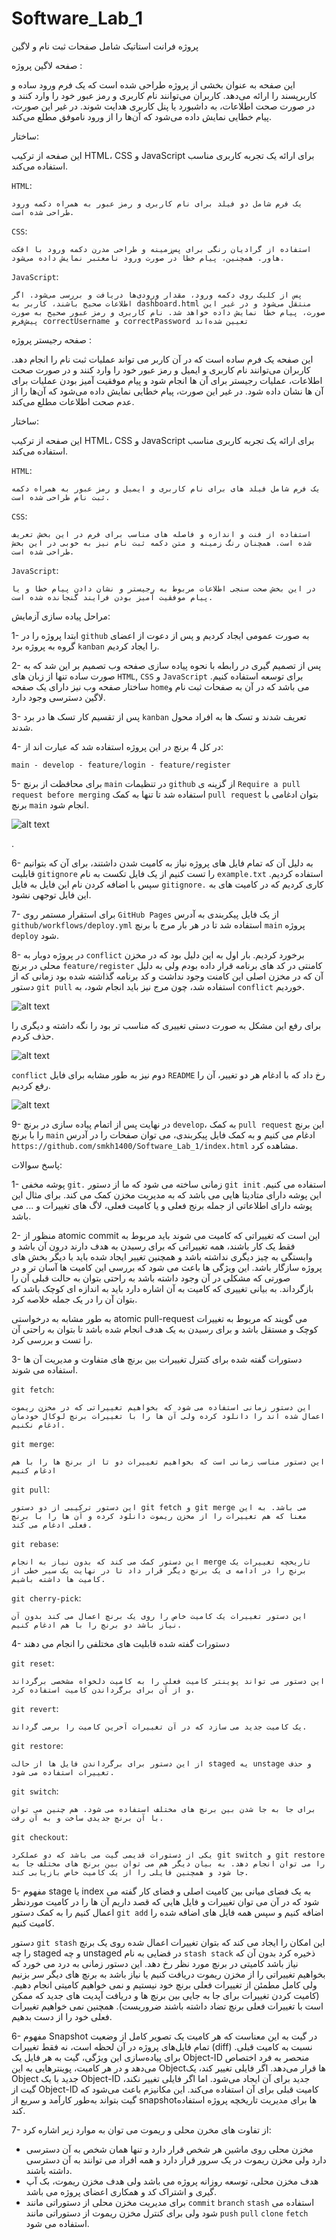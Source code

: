 # Software_Lab_1

پروژه فرانت استاتیک شامل صفحات ثبت نام و لاگین

صفحه لاگین پروژه :

این صفحه به عنوان بخشی از پروژه طراحی شده است که یک فرم ورود ساده و کاربرپسند را ارائه می‌دهد. کاربران می‌توانند نام کاربری و رمز عبور خود را وارد کنند و در صورت صحت اطلاعات، به داشبورد یا پنل کاربری هدایت شوند. در غیر این صورت، پیام خطایی نمایش داده می‌شود که آن‌ها را از ورود ناموفق مطلع می‌کند.

ساختار:


این صفحه از ترکیب HTML، CSS و JavaScript برای ارائه یک تجربه کاربری مناسب استفاده می‌کند.


`HTML`:

    یک فرم شامل دو فیلد برای نام کاربری و رمز عبور به همراه دکمه ورود طراحی شده است.

`CSS`: 

    استفاده از گرادیان رنگی برای پس‌زمینه و طراحی مدرن دکمه ورود با افکت هاور. همچنین، پیام خطا در صورت ورود نامعتبر نمایش داده می‌شود.

`JavaScript`:

    پس از کلیک روی دکمه ورود، مقدار ورودی‌ها دریافت و بررسی می‌شود. اگر اطلاعات صحیح باشند، کاربر به dashboard.html منتقل می‌شود و در غیر این صورت، پیام خطا نمایش داده خواهد شد. نام کاربری و رمز عبور صحیح به صورت پیش‌فرض correctUsername و correctPassword تعیین شده‌اند



صفحه رجیستر پروژه : 


این صفحه یک فرم ساده است که در آن کاربر می تواند عملیات ثبت نام را انجام دهد. کاربران می‌توانند نام کاربری و ایمیل و رمز عبور خود را وارد کنند و در صورت صحت اطلاعات، عملیات رجیستر برای آن ها انجام شود و پیام موفقیت آمیز بودن عملیات برای آن ها نشان داده شود. در غیر این صورت، پیام خطایی نمایش داده می‌شود که آن‌ها را از عدم صحت اطلاعات مطلع می‌کند.

ساختار:


این صفحه از ترکیب HTML، CSS و JavaScript برای ارائه یک تجربه کاربری مناسب استفاده می‌کند.


`HTML`:

    یک فرم شامل فیلد های برای نام کاربری و ایمیل و رمز عبور به همراه دکمه ثبت نام طراحی شده است.

`CSS`: 

    استفاده از فنت و اندازه و فاصله های مناسب برای فرم در این بخش تعریف شده است. همچنان رنگ زمینه و متن دکمه ثبت نام نیز به خوبی در این بخش طراحی شده است.

`JavaScript`:

    در این بخش صحت سنجی اطلاعات مربوط به رجیستر و نشان دادن پیام خطا و یا پیام موفقیت آمیز بودن فرایند گنجانده شده است.




مراحل پیاده سازی آزمایش:

1- ابتدا پروژه را در `github` به صورت عمومی ایجاد کردیم و پس از دعوت از اعضای گروه به پروژه برد `kanban` را ایجاد کردیم.

2- پس از تصمیم گیری در رابطه با نحوه پیاده سازی صفحه وب تصمیم بر این شد که به صورت ساده تنها از زبان های `HTML`, `CSS` و `JavaScript` برای توسعه استفاده کنیم. ساختار صفحه وب نیز دارای یک صفحه `home`می باشد که در آن به صفحات ثبت نام و لاگین دسترسی وجود دارد.

3- پس از تقسیم کار تسک ها در برد `kanban` تعریف شدند و تسک ها به افراد محول شدند.

4- در کل 4 برنچ در این پروژه استفاده شد که عبارت اند از:

    main - develop - feature/login - feature/register

5- برای محافظت از برنچ `main` در تنظیمات `github` از گزینه ی `Require a pull request before merging` استفاده شد تا تنها به کمک `pull request` بتوان ادغامی با برنچ `main` انجام شود.

![alt text](main_protection.png)

.

6- به دلیل آن که تمام فایل های پروژه نیاز به کامیت شدن داشتند، برای آن که بتوانیم قابلیت `gitignore` را تست کنیم از یک فایل تکست به نام `example.txt` استفاده کردیم. سپس با اضافه کردن نام این فایل به فایل `gitignore.` کاری کردیم که در کامیت های به این فایل توجهی نشود.


7- برای استقرار مستمر روی `GitHub Pages` از یک فایل پیکربندی به آدرس `github/workflows/deploy.yml` استفاده شد تا در هر بار مرج با برنچ `main` پروژه `deploy` شود.

8- در پروژه دوبار به `conflict` برخورد کردیم. بار اول به این دلیل بود که در مخزن محلی در برنچ `feature/register` کامنتی در کد های برنامه قرار داده بودم ولی به دلیل آن که در مخزن اصلی این کامنت وجود نداشت و کد برنامه گذاشته شده بود زمانی که از دستور `git pull` استفاده شد، چون مرج نیز باید انجام شود، به `conflict` خوردیم.

![alt text](conflictByPullingFeatureRegisterToMyLocalBranch.png)

برای رفع این مشکل به صورت دستی تغییری که مناسب تر بود را نگه داشته و دیگری را حذف کردم.

![alt text](resolvingConflict.png)

`conflict` دوم نیز به طور مشابه برای فایل `README` رخ داد که با ادغام هر دو تغییر، آن را رفع کردیم.

![alt text](image.png)

9- در نهایت پس از اتمام پیاده سازی در برنچ `develop`، به کمک `pull request` این برنچ را با برنچ `main` ادغام می کنیم و به کمک فایل پیکربندی، می توان صفحات را در آدرس `https://github.com/smkh1400/Software_Lab_1/index.html` مشاهده کرد. 

پاسخ سوالات:

1- پوشه مخفی `git.` زمانی ساخته می شود که ما از دستور `git init` استفاده می کنیم.
این پوشه دارای متادیتا هایی می باشد که به مدیریت مخزن کمک می کند. برای مثال این پوشه دارای اطلاعاتی از جمله برنج فعلی و یا کامیت فعلی، لاگ های تغییرات  و ... می باشد.

2- منظور از atomic commit  این است که تغییراتی که کامیت می شوند باید مربوط به فقط یک کار باشند، همه تغییراتی که برای رسیدن به هدف دارند درون آن باشد و وابستگی به چیز دیگری نداشته باشد و همچنین تغییر ایجاد شده باید با دیگر بخش های پروژه سازگار باشد. این ویژگی ها باعث می شود که بررسی این کامیت ها آسان تر و در صورتی که مشکلی در آن وجود داشته باشد به راحتی بتوان به حالت قبلی آن را بازگرداند.
به بیانی تغییری که کامیت به آن اشاره دارد باید به اندازه ای کوچک باشد که بتوان آن را در یک جمله خلاصه کرد.

به طور مشابه به درخواستی atomic pull-request  می گویند که مربوط به تغییرات کوچک و مستقل باشد و برای رسیدن به یک هدف انجام شده باشد تا بتوان به راحتی آن را تست و بررسی کرد.

3- دستورات گفته شده برای کنترل تغییرات بین برنچ های متفاوت و مدیریت آن ها استفاده می شوند.

`git fetch`: 

    این دستور زمانی استفاده می شود که بخواهیم تغییراتی که در مخزن ریموت اعمال شده اند را دانلود کرده ولی آن ها را با تغییرات برنچ لوکال خودمان ادغام نکنیم. 

`git merge`: 

    این دستور مناسب زمانی است که بخواهیم تغییرات دو تا از برنچ ها را با هم ادغام کنیم

`git pull`: 

    این دستور ترکیبی از دو دستور git fetch و git merge می باشد. به این معنا که هم تغییرات را از مخزن ریموت دانلود کرده و آن ها را با برنچ فعلی ادغام می کند.

`git rebase`: 

    این دستور کمک می کند که بدون نیاز به انجام merge تاریخچه تغییرات یک برنچ را در ادامه ی یک برنچ دیگر قرار داد تا در نهایت یک سیر خطی از کامیت ها داشته باشیم.

`git cherry-pick`: 

    این دستور تغییرات یک کامیت خاص را روی یک برنچ اعمال می کند بدون آن نیاز باشد دو برنچ را با هم ادغام کنیم.

4- دستورات گفته شده قابلیت های مختلفی را انجام می دهند

`git reset`: 

    این دستور می تواند پوینتر کامیت فعلی را به کامیت دلخواه مشخصی برگرداند و از آن برای برگرداندن کامیت استفاده کرد.

`git revert`:

    یک کامیت جدید می سازد که در آن تغییرات آخرین کامیت را برمی گرداند.

`git restore`:

    از این دستور برای برگرداندن فایل ها از حالت staged یه unstage و حذف تغییرات استفاده می شود.

`git switch`:

    برای جا به جا شدن بین برنچ های مختلف استفاده می شود. هم چنین می توان با آن برنچ جدیدی ساخت و به آن رفت.

`git checkout`:

    یکی از دستورات قدیمی گیت می باشد که دو عملکرد git switch و git restore را می توان انجام دهد. به بیان دیگر هم می توان بین برنچ های مختلف جا به جا شود و همچنین فایلی را از یک کامیت خاص بازیابی کند.


5- مفهوم stage یا index به یک فضای میانی بین کامیت اصلی و فضای کار گفته می شود که در آن می توان تغییرات و فایل هایی که قصد داریم آن ها را در کامیت موردنظر اعمال کنیم را به کمک دستور `git add` اضافه کنیم و سپس همه فایل های اضافه شده را کامیت کنیم.

دستور `git stash` این امکان را ایجاد می کند که بتوان تغییرات اعمال شده روی یک برنچ را چه staged و چه unstaged در فضایی به نام `stash stack` ذخیره کرد بدون آن که نیاز باشد کامیتی در برنچ مورد نظر رخ دهد. این دستور زمانی به درد می خورد که بخواهیم تغییراتی را از مخزن ریموت دریافت کنیم یا نیاز باشد به برنچ های دیگر سر بزنیم ولی کامل مطمئن از تغییرات فعلی برنچ خود نیستیم و نمی خواهیم کامیتی انجام دهیم. (کامیت کردن تغییرات برای جا به جایی بین برنچ ها و دریافت آپدیت های جدید که ممکن است با تغییرات  فعلی برنچ تضاد داشته باشند ضروریست). همچنین نمی خواهیم تغییرات فعلی خود را از دست بدهیم.


6- مفهوم Snapshot در گیت به این معناست که هر کامیت یک تصویر کامل از وضعیت تمام فایل‌های پروژه در آن لحظه است، نه فقط تغییرات (diff) نسبت به کامیت قبلی. برای پیاده‌سازی این ویژگی، گیت به هر فایل یک Object-ID منحصر به فرد اختصاص می‌دهد و در هر کامیت، پوینترهایی به این Objectها قرار می‌دهد. اگر فایلی تغییر کند، یک Object جدید با یک Object-ID جدید برای آن ایجاد می‌شود. اما اگر فایلی تغییر نکند، گیت از Object-ID کامیت قبلی برای آن استفاده می‌کند. این مکانیزم باعث می‌شود که گیت بتواند به‌طور کارآمد و سریع از snapshotها برای مدیریت تاریخچه پروژه استفاده کند.


7- از تفاوت های مخرن محلی و ریموت می توان به موارد زیر اشاره کرد:

- مخزن محلی روی ماشین هر شخص قرار دارد و تنها همان شخص به آن دسترسی دارد ولی مخزن ریموت در یک سرور قرار دارد و همه افراد می توانند به آن دسترسی داشته باشند.
- هدف مخزن محلی، توسعه روزانه پروژه می باشد ولی هدف مخزن ریموت، بک آپ گیری و اشتراک کد و همکاری اعضای پروژه می باشد.
- برای مدیریت مخزن محلی از دستوراتی مانند `commit` `branch` `stash` استفاده می شود ولی برای کنترل مخزن ریموت از دستوراتی مانند `push` `pull` `clone` `fetch` استفاده می شود.
